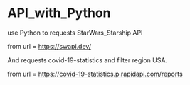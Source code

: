 # API_with_Python

use Python to requests StarWars_Starship API

from url = https://swapi.dev/

And requests covid-19-statistics and filter region USA.

from url = https://covid-19-statistics.p.rapidapi.com/reports
